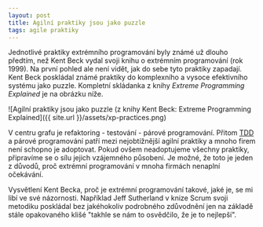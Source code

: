 ```yaml
---
layout: post
title: Agilní praktiky jsou jako puzzle
tags: agile praktiky
---
```


Jednotlivé praktiky extrémního programování byly známé už dlouho předtím, než
Kent Beck vydal svoji knihu o extrémním programování (rok 1999).
Na první pohled ale není vidět, jak do sebe tyto praktiky zapadají.
Kent Beck poskládal známé praktiky do komplexního a vysoce efektivního
systému jako puzzle. Kompletní skládanka z knihy *Extreme Programming Explained* je na obrázku níže.

![Agilní praktiky jsou jako puzzle (z knihy Kent Beck: Extreme Programming Explained]({{ site.url }}/assets/xp-practices.png)

V centru grafu je refaktoring - testování - párové programování.
Přitom [TDD](https://en.wikipedia.org/wiki/Test-driven_development) a párové programování
patří mezi nejobtížnější agilní praktiky a mnoho firem není schopno je adoptovat.
Pokud ovšem neadoptujeme všechny praktiky, připravíme se o sílu jejich vzájemného působení.
Je možné, že toto je jeden z důvodů, proč extrémní programování v mnoha firmách nenaplní očekávání.

Vysvětlení Kent Becka, proč je extrémní programování takové, jaké je, se mi libí ve své názornosti.
Například Jeff Sutherland v knize Scrum svoji metodiku poskládal bez jakéhokoliv podrobného zdůvodnění jen
na základě stále opakovaného klišé "takhle se nám to osvědčilo, že je to nejlepší".
